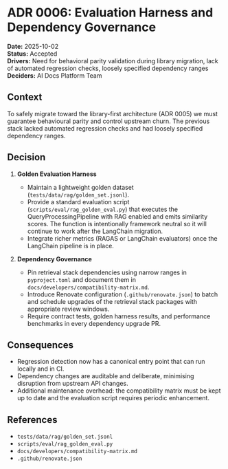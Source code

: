 # ADR 0006: Evaluation Harness and Dependency Governance

**Date:** 2025-10-02  
**Status:** Accepted  
**Drivers:** Need for behavioral parity validation during library migration, lack of automated regression checks, loosely specified dependency ranges  
**Deciders:** AI Docs Platform Team

## Context

To safely migrate toward the library-first architecture (ADR 0005) we must
guarantee behavioural parity and control upstream churn. The previous stack
lacked automated regression checks and had loosely specified dependency ranges.

## Decision

1. **Golden Evaluation Harness**
   - Maintain a lightweight golden dataset (`tests/data/rag/golden_set.jsonl`).
   - Provide a standard evaluation script (`scripts/eval/rag_golden_eval.py`)
     that executes the QueryProcessingPipeline with RAG enabled and emits
     similarity scores. The function is intentionally framework neutral so it
     will continue to work after the LangChain migration.
   - Integrate richer metrics (RAGAS or LangChain evaluators) once the
     LangChain pipeline is in place.

2. **Dependency Governance**
   - Pin retrieval stack dependencies using narrow ranges in
     `pyproject.toml` and document them in
     `docs/developers/compatibility-matrix.md`.
   - Introduce Renovate configuration (`.github/renovate.json`) to batch and
     schedule upgrades of the retrieval stack packages with appropriate review
     windows.
   - Require contract tests, golden harness results, and performance benchmarks
     in every dependency upgrade PR.

## Consequences

- Regression detection now has a canonical entry point that can run locally and
  in CI.
- Dependency changes are auditable and deliberate, minimising disruption from
  upstream API changes.
- Additional maintenance overhead: the compatibility matrix must be kept up to
  date and the evaluation script requires periodic enhancement.

## References

- `tests/data/rag/golden_set.jsonl`
- `scripts/eval/rag_golden_eval.py`
- `docs/developers/compatibility-matrix.md`
- `.github/renovate.json`

